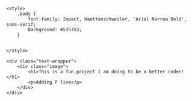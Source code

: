 <!DOCTYPE html>
<html lang="en">
<head>
    <meta charset="UTF-8">
    <meta name="viewport" content="width=device-width, initial-scale=1.0">
    <title>Fun Personal Project</title>
    <link href="https://fonts.googleapis.com/css?family=Merriweather" rel="stylesheet">

    <style>
        .body {
            font-family: Impact, Haettenschweiler, 'Arial Narrow Bold', sans-serif;
            Background: #535353;
        }


    </style>

</head>
<body>

    <div class="text-wrapper">
        <div class="image">
            <h1>This is a fun project I am doing to be a better coder!</h1>
            <p>Adding P line</p>
        </div>
    </div>
    
</body>
</html>
